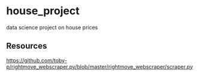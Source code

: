 # house_project
data science project on house prices

## Resources
https://github.com/toby-p/rightmove_webscraper.py/blob/master/rightmove_webscraper/scraper.py

